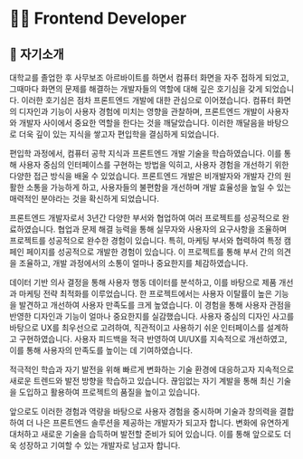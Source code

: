 # 👩‍💻 Frontend Developer

## 💚 자기소개

대학교를 졸업한 후 사무보조 아르바이트를 하면서 컴퓨터 화면을 자주 접하게 되었고, 그때마다 화면의 문제를 해결하는 개발자들의 역할에 대해 깊은 호기심을 갖게 되었습니다.
이러한 호기심은 점차 프론트엔드 개발에 대한 관심으로 이어졌습니다.
컴퓨터 화면의 디자인과 기능이 사용자 경험에 미치는 영향을 관찰하며, 프론트엔드 개발이 사용자와 개발자 사이에서 중요한 역할을 한다는 것을 깨달았습니다.
이러한 깨달음을 바탕으로 더욱 깊이 있는 지식을 쌓고자 편입학을 결심하게 되었습니다.

편입학 과정에서, 컴퓨터 공학 지식과 프론트엔드 개발 기술을 학습하였습니다.
이를 통해 사용자 중심의 인터페이스를 구현하는 방법을 익히고, 사용자 경험을 개선하기 위한 다양한 접근 방식을 배울 수 있었습니다.
프론트엔드 개발은 비개발자와 개발자 간의 원활한 소통을 가능하게 하고, 사용자들의 불편함을 개선하며 개발 효율성을 높일 수 있는 매력적인 분야라는 것을 확신하게 되었습니다.

프론트엔드 개발자로서 3년간 다양한 부서와 협업하여 여러 프로젝트를 성공적으로 완료하였습니다.
협업과 문제 해결 능력을 통해 실무자와 사용자의 요구사항을 조율하며 프로젝트를 성공적으로 완수한 경험이 있습니다.
특히, 마케팅 부서와 협력하여 특정 캠페인 페이지를 성공적으로 개발한 경험이 있습니다.
이 프로젝트를 통해 부서 간의 의견을 조율하고, 개발 과정에서의 소통이 얼마나 중요한지를 체감하였습니다.

데이터 기반 의사 결정을 통해 사용자 행동 데이터를 분석하고, 이를 바탕으로 제품 개선과 마케팅 전략 최적화를 이루었습니다.
한 프로젝트에서는 사용자 이탈률이 높은 기능을 발견하고 개선하여 사용자 만족도를 크게 높였습니다.
이 경험을 통해 사용자 관점을 반영한 디자인과 기능이 얼마나 중요한지를 실감했습니다.
사용자 중심의 디자인 사고를 바탕으로 UX를 최우선으로 고려하여, 직관적이고 사용하기 쉬운 인터페이스를 설계하고 구현하였습니다.
사용자 피드백을 적극 반영하여 UI/UX를 지속적으로 개선하였고, 이를 통해 사용자의 만족도를 높이는 데 기여하였습니다.

적극적인 학습과 자기 발전을 위해 빠르게 변화하는 기술 환경에 대응하고자 지속적으로 새로운 트렌드와 발전 방향을 학습하고 있습니다.
끊임없는 자기 계발을 통해 최신 기술을 도입하고 활용하여 프로젝트의 품질을 높이고 있습니다.

앞으로도 이러한 경험과 역량을 바탕으로 사용자 경험을 중시하며 기술과 창의력을 결합하여 더 나은 프론트엔드 솔루션을 제공하는 개발자가 되고자 합니다.
변화에 유연하게 대처하고 새로운 기술을 습득하며 발전할 준비가 되어 있습니다.
이를 통해 앞으로도 더욱 성장하고 기여할 수 있는 개발자로 남고자 합니다.
